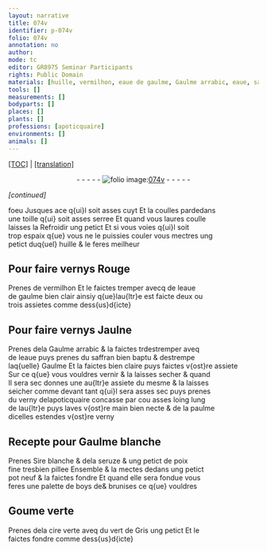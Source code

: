 ```yaml
---
layout: narrative
title: 074v
identifier: p-074v
folio: 074v
annotation: no
author:
mode: tc
editor: GR8975 Seminar Participants
rights: Public Domain
materials: [huille, vermilhon, eaue de gaulme, Gaulme arrabic, eaue, saffran, Gaulme, Sire blanche, seruze, poix, boys, Goume, cire verte, vert de Gris]
tools: []
measurements: []
bodyparts: []
places: []
plants: []
professions: [apoticquaire]
environments: []
animals: []
---
```


<p><a href="{{ site.baseurl }}/diplomatic/" target="_blank">[TOC]</a> | <a href="{{ site.baseurl }}/texts/p-074v_tl/ target="_blank"">[translation]</a></p><div class="folio" align="center">- - - - - <a href="http://gallica.bnf.fr/ark:/12148/btv1b10500001g/f154.image" target="_blank"><img src="https://cu-mkp.github.io/2017-workshop-edition/assets/photo-icon.png" alt="folio image: " style="display:inline-block; margin-bottom:-3px;"/>074v</a> - - - - - </div>  
 
*[continued]*
  
foeu Jusques ace q{ui}l soit asses cuyt Et la coulles pardedans<br/> une toille q{ui} soit asses serree Et quand vous laures coulle<br/> laisses la Refroidir ung petict Et si vous voies q{ui}l soit<br/> trop espaix q{ue} vous ne le puissies couler vous mectres ung<br/> petict duq{uel} <span class="m">huille</span> & le feres meilheur
 
 
  

## Pour faire vernys Rouge

 
Prenes de <span class="m">vermilhon</span> Et le faictes tremper avecq de l<span class="m">eaue<br/> de gaulme</span> bien clair ainsiy q{ue}lau{ltr}e est faicte deux ou<br/> trois assietes comme dess{us}d{icte} 
 
 
  

## Pour faire vernys Jaulne

 
Prenes dela <span class="m">Gaulme arrabic</span> & la faictes <span class="del">tr</span><span class="add">d</span>estremper aveq<br/> de l<span class="m">eaue</span> puys prenes du <span class="m">saffran</span> bien baptu & destrempe<br/> laq{uelle} <span class="m">Gaulme</span> Et la faictes bien claire puys faictes v{ost}re assiete<br/> Sur ce q{ue} vous vouldres vernir & la laisses secher & quand<br/> Il sera sec donnes une au{ltr}e assiete du mesme & la laisses<br/> seicher comme devant tant q{ui}l sera asses sec puys prenes<br/> du verny del<span class="pro">apoticquaire</span> concasse par cou asses loing lung<br/> de lau{ltr}e puys laves v{ost}re main bien necte & de la paulme<br/> dicelles estendes v{ost}re verny 
 
 
  

## Recepte pour <span class="m">Gaulme</span> blanche

 
Prenes <span class="m">Sire blanche</span> & dela <span class="m">seruze</span> & ung petict de <span class="m">poix</span><br/> fine tresbien pillee Ensemble & la mectes dedans ung petict<br/> pot neuf & la faictes fondre Et quand elle sera fondue vous<br/> feres une palette de <span class="m">boys</span> <span class="del">de</span><span class="add">&</span> brunises ce q{ue} vouldres
 
 
  

## <span class="m">Goume</span> verte

 
Prenes dela <span class="m">cire verte</span> aveq du <span class="m">vert de Gris</span> ung petict Et le<br/> faictes fondre comme dess{us}d{icte} 
 
